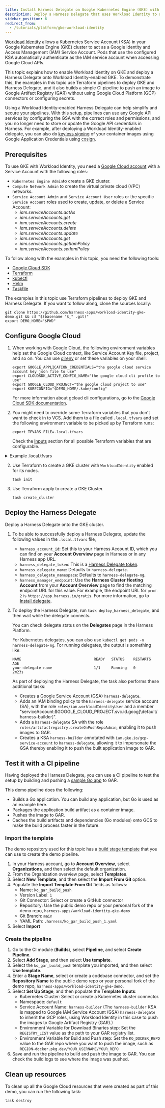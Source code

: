 ```yaml
---
title: Install Harness Delegate on Google Kubernetes Engine (GKE) with Workload Identity
description: Deploy a Harness Delegate that uses Workload Identity to access Google Cloud Services
sidebar_position: 6
redirect_from:
  - /tutorials/platform/gke-workload-identity
---
```


[Workload Identity](https://dev.to/kameshsampath/applying-workload-identity-with-a-demo-1bf9) allows a Kubernetes Service Account (KSA) in your Google Kubernetes Engine (GKE) cluster to act as a Google Identity and Access Management (IAM) Service Account. Pods that use the configured KSA automatically authenticate as the IAM service account when accessing Google Cloud APIs.

This topic explains how to enable Workload Identity on GKE and deploy a Harness Delegate onto Workload Identity-enabled GKE. To demonstrate this, the examples in this topic use Terraform pipelines to deploy GKE and Harness Delegate, and it also builds a simple CI pipeline to push an image to Google Artifact Registry (GAR) without using Google Cloud Platform (GCP) connectors or configuring secrets.

Using a Workload Identity-enabled Harness Delegate can help simplify and secure your pipelines. With this setup, pipelines can use any Google API services by configuring the GSA with the correct roles and permissions, and you no longer need to store or update the Google API credentials in Harness. For example, after deploying a Workload Identity-enabled delegate, you can also do [keyless signing](https://docs.sigstore.dev/cosign/overview/#keyless-signing-of-a-container) of your container images using Google Application Credentials using [cosign](https://sigstore.dev).

## Prerequisites

To use GKE with Workload Identity, you need a [Google Cloud account](https://cloud.google.com) with a Service Account with the following roles:
* `Kubernetes Engine Admin`to create a GKE cluster.
* `Compute Network Admin` to create the virtual private cloud (VPC) networks.
* `Service Account Admin` and `Service Account User` roles or the specific `Service Account` roles used to create, update, or delete a Service Account:
   * _iam.serviceAccounts.actAs_
   * _iam.serviceAccounts.get_
   * _iam.serviceAccounts.create_
   * _iam.serviceAccounts.delete_
   * _iam.serviceAccounts.update_
   * _iam.serviceAccounts.get_
   * _iam.serviceAccounts.getIamPolicy_
   * _iam.serviceAccounts.setIamPolicy_

To follow along with the examples in this topic, you need the following tools:

- [Google Cloud SDK](https://cloud.google.com/sdk)
- [Terraform](https://developer.hashicorp.com/terraform/downloads)
- [kubectl](https://kubernetes.io/docs/tasks/tools/)
- [Helm](https://helm.sh)
- [Taskfile](https://taskfile.dev)

The examples in this topic use Terraform pipelines to deploy GKE and Harness Delegate. If you want to follow along, clone the sources locally:

```shell
git clone https://github.com/harness-apps/workload-identity-gke-demo.git && cd "$(basename "$_" .git)"
export DEMO_HOME="$PWD"
```

## Configure Google Cloud

1. When working with Google Cloud, the following environment variables help set the Google Cloud context, like Service Account Key file, project, and so on. You can use [direnv](https://direnv.net) or set these variables on your shell:

   ```shell
   export GOOGLE_APPLICATION_CREDENTIALS="the google cloud service account key json file to use"
   export CLOUDSDK_ACTIVE_CONFIG_NAME="the google cloud cli profile to use"
   export GOOGLE_CLOUD_PROJECT="the google cloud project to use"
   export KUBECONFIG="$DEMO_HOME/.kube/config"
   ```

   For more information about gcloud cli configurations, go to the [Google Cloud SDK documentation](https://cloud.google.com/sdk/docs/configurations).

2. You might need to override some Terraform variables that you don't want to check in to VCS. Add them to a file called `.local.tfvars` and set the following environment variable to be picked up by Terraform runs:

   ```shell
   export TFVARS_FILE=.local.tfvars
   ```

   Check the [Inputs](https://github.com/harness-apps/workload-identity-gke-demo#inputs) section for all possible Terraform variables that are configurable.

<details>
<summary>Example .local.tfvars</summary>

```hcl
project_id                 = "my-awesome-gcp-project"
region                     = "asia-south1"
cluster_name               = "wi-demos"
kubernetes_version         = "1.24."
harness_account_id         = "REPLACE WITH YOUR HARNESS ACCOUNT ID"
harness_delegate_token     = "REPLACE WITH YOUR HARNESS DELEGATE TOKEN"
harness_delegate_name      = "wi-demos-delegate"
harness_delegate_namespace = "harness-delegate-ng"
harness_manager_endpoint   = "https://app.harness.io/gratis"
```

</details>

2. Use Terraform to create a GKE cluster with `WorkloadIdentity` enabled for its nodes.

   ```shell
   task init
   ```

3. Use Terraform apply to create a GKE Cluster.

   ```shell
   task create_cluster
   ```

## Deploy the Harness Delegate

Deploy a Harness Delegate onto the GKE cluster.

1. To be able to successfully deploy a Harness Delegate, update the following values in the `.local.tfvars` file,

    - `harness_account_id`: Set this to your Harness Account ID, which you can find on your **Account Overview** page in Harness or in any Harness app URL.
    - `harness_delegate_token`: This is a [Harness Delegate token](https://developer.harness.io/docs/platform/delegates/secure-delegates/secure-delegates-with-tokens/).
    - `harness_delegate_name`: Defaults to `harness-delegate`.
    - `harness_delegate_namespace`: Defaults to `harness-delegate-ng`.
    - `harness_manager_endpoint`: Use the **Harness Cluster Hosting Account** from your **Account Overview** page to find the matching endpoint URL for this value. For example, the endpoint URL for `prod-2` is `https://app.harness.io/gratis`. For more information, go to [Install delegate](/docs/platform/get-started/tutorials/install-delegate).

3. To deploy the Harness Delegate, run `task deploy_harness_delegate`, and then wait while the delegate connects.

    You can check delegate status on the **Delegates** page in the Harness Platform.

    For Kubernetes delegates, you can also use `kubectl get pods -n harness-delegate-ng`. For running delegates, the output is something like:

    ```
    NAME                                 READY   STATUS    RESTARTS   AGE
    your-delegate name                   1/1     Running   0          2m23s
    ```

    As part of deploying the Harness Delegate, the task also performs these additional tasks:

    - Creates a Google Service Account (GSA) `harness-delegate`.
    - Adds an IAM binding policy to the `harness-delegate` service account (SA), with the role `roles/iam.workloadIdentityUser` and a member "serviceAccount:$GOOGLE_CLOUD_PROJECT.svc.id.goog[\default/harness-builder]".
    - Adds a `harness-delegate` SA with the role `roles/artifactregistry.createOnPushRepoAdmin`, enabling it to push images to GAR.
    - Creates a KSA `harness-builder` annotated with `iam.gke.io/gcp-service-account` to `harness-delegate`, allowing it to impersonate the GSA thereby enabling it to push the built application image to GAR.

## Test it with a CI pipeline

Having deployed the Harness Delegate, you can use a CI pipeline to test the setup by building and pushing a [sample Go app](https://github.com/harness-apps/workload-identity-gke-demo/tree/main/app) to GAR.

This demo pipeline does the following:

- Builds a Go application. You can build any application, but Go is used as an example here.
- Packages the application build artifact as a container image.
- Pushes the image to GAR.
- Caches the build artifacts and dependencies (Go modules) onto GCS to make the build process faster in the future.

### Import the template

The demo repository used for this topic has a [build stage template](https://github.com/harness-apps/workload-identity-gke-demo/blob/main/.harness/ko_gar_build_push_1.yaml) that you can use to create the demo pipeline.

1. In your Harness account, go to **Account Overview**, select **Organizations**, and then select the default organization.
2. From the Organization overview page, select **Templates**.
3. Select **New Template**, and then select the **Import From Git** option.
4. Populate the **Import Template From Git** fields as follows:
   * Name: `ko_gar_build_push`
   * Version Label: `1`
   * Git Connector: Select or create a GitHub connector
   * Repository: Use the public demo repo or your personal fork of the demo repo, `harness-apps/workload-identity-gke-demo`
   * Git Branch: `main`
   * YAML Path: `.harness/ko_gar_build_push_1.yaml`
5. Select **Import**

### Create the pipeline

1. Go to the CI module (**Builds**), select **Pipeline**, and select **Create Pipeline**.
2. Select **Add Stage**, and then select **Use template**.
3. Select the `ko_gar_build_push` template you imported, and then select **Use template**.
4. Enter a **Stage Name**, select or create a codebase connector, and set the **Repository Name** to the public demo repo or your personal fork of the demo repo, `harness-apps/workload-identity-gke-demo`.
5. Select **Set Up Stage**, and then populate the **Template Inputs**:
   * Kubernetes Cluster: Select or create a Kubernetes cluster connector.
   * Namespace: `default`
   * Service Account Name: `harness-builder` (The `harness-builder` KSA is mapped to Google IAM Service Account (GSA) `harness-delegate` to inherit the GCP roles, using Workload Identity in this case to push the images to Google Artifact Registry (GAR).)
   * Environment Variable for Download Binaries step: Set the `REGISTRY_LIST` value as the path to your GAR registry list.
   * Environment Variable for Build and Push step: Set the `KO_DOCKER_REPO` value to the GAR repo where you want to push the image, such as `REGION-docker.pkg.dev/YOUR_USERNAME/YOUR_REPO`
6. Save and run the pipeline to build and push the image to GAR. You can check the build logs to see where the image was pushed.

## Clean up resources

To clean up all the Google Cloud resources that were created as part of this demo, you can run the following task:

```shell
task destroy
```
